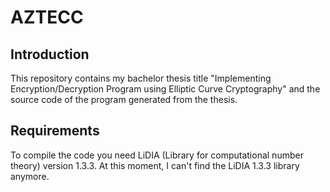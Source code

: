 AZTECC
======

Introduction
------------

This repository contains my bachelor thesis title "Implementing Encryption/Decryption Program using Elliptic Curve Cryptography" and the source code of the program generated from the thesis.

Requirements
------------

To compile the code you need LiDIA (Library for computational number theory) version 1.3.3. At this moment, I can't find the LiDIA 1.3.3 library anymore.

